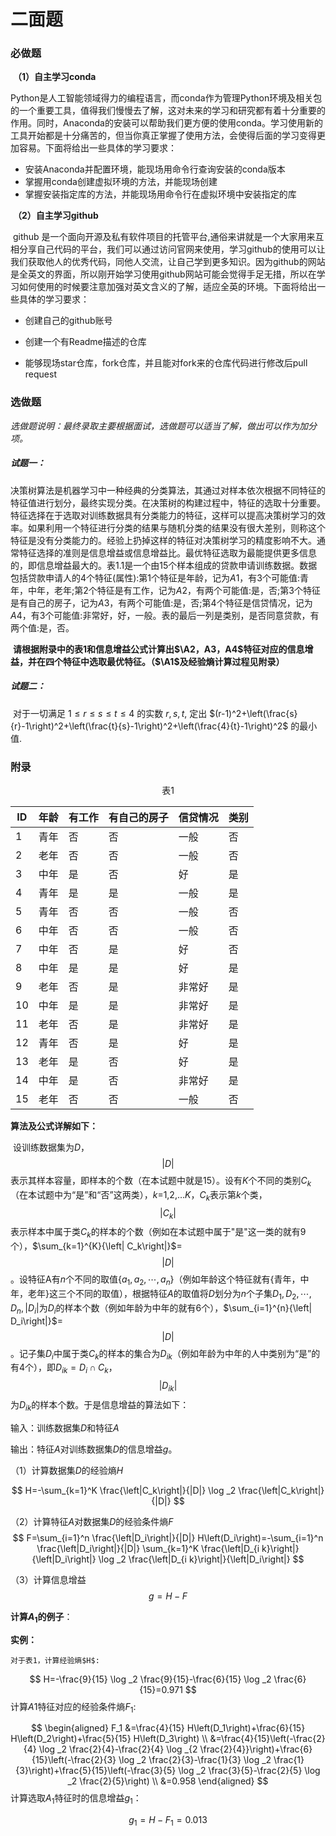 # 										二面题

### 必做题

​	**（1）自主学习conda**

​	Python是人工智能领域得力的编程语言，而conda作为管理Python环境及相关包的一个重要工具，值得我们慢慢去了解，这对未来的学习和研究都有着十分重要的作用。同时，Anaconda的安装可以帮助我们更方便的使用conda。学习使用新的工具开始都是十分痛苦的，但当你真正掌握了使用方法，会使得后面的学习变得更加容易。下面将给出一些具体的学习要求：

- 安装Anaconda并配置环境，能现场用命令行查询安装的conda版本
- 掌握用conda创建虚拟环境的方法，并能现场创建
- 掌握安装指定库的方法，并能现场用命令行在虚拟环境中安装指定的库

​	**（2）自主学习github**

​	github 是一个面向开源及私有软件项目的托管平台,通俗来讲就是一个大家用来互相分享自己代码的平台，我们可以通过访问官网来使用，学习github的使用可以让我们获取他人的优秀代码，同他人交流，让自己学到更多知识。因为github的网站是全英文的界面，所以刚开始学习使用github网站可能会觉得手足无措，所以在学习如何使用的时候要注意加强对英文含义的了解，适应全英的环境。下面将给出一些具体的学习要求：

- 创建自己的github账号

- 创建一个有Readme描述的仓库

- 能够现场star仓库，fork仓库，并且能对fork来的仓库代码进行修改后pull request

  

### 选做题

*选做题说明：最终录取主要根据面试，选做题可以适当了解，做出可以作为加分项。*

##### 试题一：

​	决策树算法是机器学习中一种经典的分类算法，其通过对样本依次根据不同特征的特征值进行划分，最终实现分类。在决策树的构建过程中，特征的选取十分重要。特征选择在于选取对训练数据具有分类能力的特征，这样可以提高决策树学习的效率。如果利用一个特征进行分类的结果与随机分类的结果没有很大差别，则称这个特征是没有分类能力的。经验上扔掉这样的特征对决策树学习的精度影响不大。通常特征选择的准则是信息增益或信息增益比。最优特征选取为最能提供更多信息的，即信息增益最大的。
​	表1.1是一个由15个样本组成的贷款申请训练数据。数据包括贷款申请人的4个特征(属性):第1个特征是年龄，记为$A1$，有3个可能值:青年，中年，老年;第2个特征是有工作，记为$A2$，有两个可能值:是，否;第3个特征是有自己的房子，记为$A3$，有两个可能值:是，否;第4个特征是信贷情况，记为$A4$，有3个可能值:非常好，好，一般。表的最后一列是类别，是否同意贷款，有两个值:是，否。

​	**请根据附录中的表1和信息增益公式计算出$\A2，A3，A4$特征对应的信息增益，并在四个特征中选取最优特征。（$\A1$及经验熵计算过程见附录）**


##### 试题二：

​	对于一切满足 $1 \leqslant r \leqslant s \leqslant t \leqslant 4$ 的实数 $r, s, t$, 定出 $(r-1)^2+\left(\frac{s}{r}-1\right)^2+\left(\frac{t}{s}-1\right)^2+\left(\frac{4}{t}-1\right)^2$ 的最小值.



### 附录

<center style="fontsize:60px">表1</center>

| ID   | 年龄 | 有工作 | 有自己的房子 | 信贷情况 | 类别 |
| ---- | ---- | ------ | ------------ | -------- | ---- |
| 1    | 青年 | 否     | 否           | 一般     | 否   |
| 2    | 老年 | 否     | 否           | 一般     | 否   |
| 3    | 中年 | 是     | 否           | 好       | 是   |
| 4    | 青年 | 是     | 是           | 一般     | 是   |
| 5    | 青年 | 否     | 否           | 一般     | 否   |
| 6    | 中年 | 否     | 否           | 一般     | 否   |
| 7    | 中年 | 否     | 是           | 好       | 否   |
| 8    | 中年 | 是     | 是           | 好       | 是   |
| 9    | 老年 | 否     | 是           | 非常好   | 是   |
| 10   | 中年 | 是     | 是           | 非常好   | 是   |
| 11   | 老年 | 否     | 是           | 非常好   | 是   |
| 12   | 青年 | 否     | 是           | 好       | 是   |
| 13   | 老年 | 是     | 否           | 好       | 是   |
| 14   | 中年 | 是     | 否           | 非常好   | 是   |
| 15   | 老年 | 否     | 否           | 一般     | 否   |



**算法及公式详解如下：**

​	设训练数据集为$D$，$$\left|   D  \right|$$表示其样本容量，即样本的个数（在本试题中就是15）。设有${K}$个不同的类别$C_k$（在本试题中为“是”和“否”这两类），$k$=1,2,…$K$，$C_k$表示第$k$个类，$$\left|   C_k  \right|$$表示样本中属于类$C_k$的样本的个数（例如在本试题中属于"是"这一类的就有9个），$\sum_{k=1}^{K}{\left|   C_k\right|}$=$$\left|   D  \right|$$。设特征A有$n$个不同的取值$\left\{a_1, a_2, \cdots, a_n\right\}$（例如年龄这个特征就有{青年，中年，老年}这三个不同的取值），根据特征$A$的取值将$D$划分为$n$个子集$D_1, D_2, \cdots, D_n,\left|D_i\right|$为$D_i$的样本个数（例如年龄为中年的就有6个），$\sum_{i=1}^{n}{\left|   D_i\right|}$=$$\left|   D  \right|$$。记子集$D_i$中属于类$C_k$的样本的集合为$D_{ik}$（例如年龄为中年的人中类别为“是”的有4个），即$D_{i k}=D_i \cap C_k$，$$\left|   D_{ik}  \right|$$为$D_{ik}$的样本个数。于是信息增益的算法如下：

输入：训练数据集$D$和特征$A$

输出：特征$A$对训练数据集$D$的信息增益$g$。	

（1）计算数据集$D$的经验熵$H$

$$
H=-\sum_{k=1}^K \frac{\left|C_k\right|}{|D|} \log _2 \frac{\left|C_k\right|}{|D|}
$$


（2）计算特征$A$对数据集$D$的经验条件熵$F$
$$
F=\sum_{i=1}^n \frac{\left|D_i\right|}{|D|} H\left(D_i\right)=-\sum_{i=1}^n \frac{\left|D_i\right|}{|D|} \sum_{k=1}^K \frac{\left|D_{i k}\right|}{\left|D_i\right|} \log _2 \frac{\left|D_{i k}\right|}{\left|D_i\right|}
$$


（3）计算信息增益
$$
g=H-F
$$

**计算$A_1$的例子**：

**实例：**

	对于表1，计算经验熵$H$:

			
$$
H=-\frac{9}{15} \log _2 \frac{9}{15}-\frac{6}{15} \log _2 \frac{6}{15}=0.971
$$
	计算$A1$特征对应的经验条件熵$F_1$:

$$
\begin{aligned}
F_1 &=\frac{4}{15} H\left(D_1\right)+\frac{6}{15} H\left(D_2\right)+\frac{5}{15} H\left(D_3\right) \\
&=\frac{4}{15}\left(-\frac{2}{4} \log _2 \frac{2}{4}-\frac{2}{4} \log _{2 \frac{2}{4}}\right)+\frac{6}{15}\left(-\frac{2}{3} \log _2 \frac{2}{3}-\frac{1}{3} \log _2 \frac{1}{3}\right)+\frac{5}{15}\left(-\frac{3}{5} \log _2 \frac{3}{5}-\frac{2}{5} \log _2 \frac{2}{5}\right) \\
&=0.958
\end{aligned}
$$
 计算选取$A_1$特征时的信息增益$g_1$：

	
$$
g_1=H-F_1=0.013
$$
